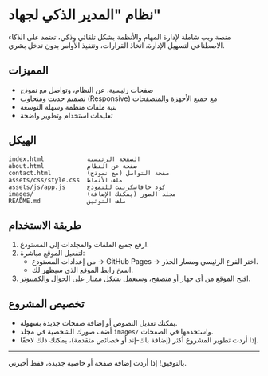 # نظام "المدير الذكي لجهاد"

منصة ويب شاملة لإدارة المهام والأنظمة بشكل تلقائي وذكي، تعتمد على الذكاء الاصطناعي لتسهيل الإدارة، اتخاذ القرارات، وتنفيذ الأوامر بدون تدخل بشري.

## المميزات

- صفحات رئيسية، عن النظام، وتواصل مع نموذج
- تصميم حديث ومتجاوب (Responsive) مع جميع الأجهزة والمتصفحات
- بنية ملفات منظمة وسهلة التوسعة
- تعليمات استخدام وتطوير واضحة

## الهيكل

```
index.html            الصفحة الرئيسية
about.html            صفحة عن النظام
contact.html          صفحة التواصل (مع نموذج)
assets/css/style.css  ملف الأنماط
assets/js/app.js      كود جافاسكريبت للنموذج
images/               مجلد الصور (يمكنك الإضافة)
README.md             ملف التوثيق
```

## طريقة الاستخدام

1. ارفع جميع الملفات والمجلدات إلى المستودع.
2. لتفعيل الموقع مباشرة:
    - من إعدادات المستودع → GitHub Pages → اختر الفرع الرئيسي ومسار الجذر.
    - انسخ رابط الموقع الذي سيظهر لك.
3. افتح الموقع من أي جهاز أو متصفح، وسيعمل بشكل ممتاز على الجوال والكمبيوتر.

## تخصيص المشروع

- يمكنك تعديل النصوص أو إضافة صفحات جديدة بسهولة.
- أضف صورك الشخصية في مجلد `images/` واستخدمها في الصفحات.
- إذا أردت تطوير المشروع أكثر (إضافة باك-إند أو خصائص متقدمة)، يمكنك ذلك لاحقًا.

---

بالتوفيق! إذا أردت إضافة صفحة أو خاصية جديدة، فقط أخبرني.
